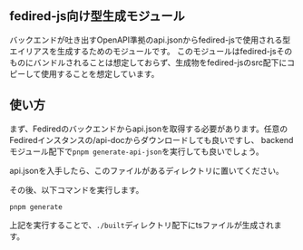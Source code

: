 ## fedired-js向け型生成モジュール

バックエンドが吐き出すOpenAPI準拠のapi.jsonからfedired-jsで使用される型エイリアスを生成するためのモジュールです。
このモジュールはfedired-jsそのものにバンドルされることは想定しておらず、生成物をfedired-jsのsrc配下にコピーして使用することを想定しています。

## 使い方

まず、Fediredのバックエンドからapi.jsonを取得する必要があります。任意のFediredインスタンスの/api-docからダウンロードしても良いですし、
backendモジュール配下で`pnpm generate-api-json`を実行しても良いでしょう。

api.jsonを入手したら、このファイルがあるディレクトリに置いてください。

その後、以下コマンドを実行します。

```shell
pnpm generate
```

上記を実行することで、`./built`ディレクトリ配下にtsファイルが生成されます。
